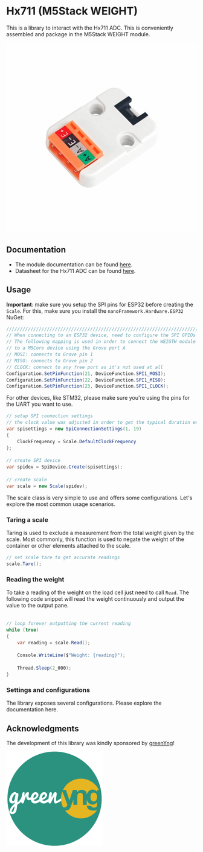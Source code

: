# Hx711 (M5Stack WEIGHT)

This is a library to interact with the Hx711 ADC. This is conveniently assembled and package in the M5Stack WEIGHT module.

![weight_05.png](https://raw.githubusercontent.com/nanoframework/nanoFramework.IoT.Device/develop/devices/Hx711/weight_05.png)

## Documentation

* The module documentation can be found [here](https://docs.m5stack.com/en/unit/weight).
* Datasheet for the Hx711 ADC can be found [here](https://m5stack.oss-cn-shenzhen.aliyuncs.com/resource/docs/datasheet/unit/HX711_en.pdf).

## Usage

**Important**: make sure you setup the SPI pins for ESP32 before creating the `Scale`. For this, make sure you install the `nanoFramework.Hardware.ESP32` NuGet:

```csharp
///////////////////////////////////////////////////////////////////////
// When connecting to an ESP32 device, need to configure the SPI GPIOs
// The following mapping is used in order to connect the WEIGTH module
// to a M5Core device using the Grove port A
// MOSI: connects to Grove pin 1
// MISO: connects to Grove pin 2
// CLOCK: connect to any free port as it's not used at all
Configuration.SetPinFunction(21, DeviceFunction.SPI1_MOSI);
Configuration.SetPinFunction(22, DeviceFunction.SPI1_MISO);
Configuration.SetPinFunction(23, DeviceFunction.SPI1_CLOCK);
```

For other devices, like STM32, please make sure you're using the pins for the UART you want to use.

```csharp
// setup SPI connection settings
// the clock value was adjusted in order to get the typical duration expected by the PD_SCK ~1us
var spisettings = new SpiConnectionSettings(1, 19)
{
    ClockFrequency = Scale.DefaultClockFrequency
};

// create SPI device
var spidev = SpiDevice.Create(spisettings);

// create scale
var scale = new Scale(spidev);
```

The scale class is very simple to use and offers some configurations. Let's explore the most common usage scenarios.

### Taring a scale

Taring is used to exclude a measurement from the total weight given by the scale. Most commonly, this function is used to negate the weight of the container or other elements attached to the scale.

```csharp
// set scale tare to get accurate readings
scale.Tare();
```

### Reading the weight

To take a reading of the weight on the load cell just need to call `Read`. The following code snippet will read the weight continuously and output the value to the output pane.

```csharp

// loop forever outputting the current reading
while (true)
{
    var reading = scale.Read();

    Console.WriteLine($"Weight: {reading}");

    Thread.Sleep(2_000);
}
```

### Settings and configurations

The library exposes several configurations. Please explore the documentation here.

## Acknowledgments

The development of this library was kindly sponsored by [greenYng](https://greenyng.com/)!

![greenyng-logo.png](https://raw.githubusercontent.com/nanoframework/nanoFramework.IoT.Device/develop/devices/Hx711/greenyng-logo.png)
